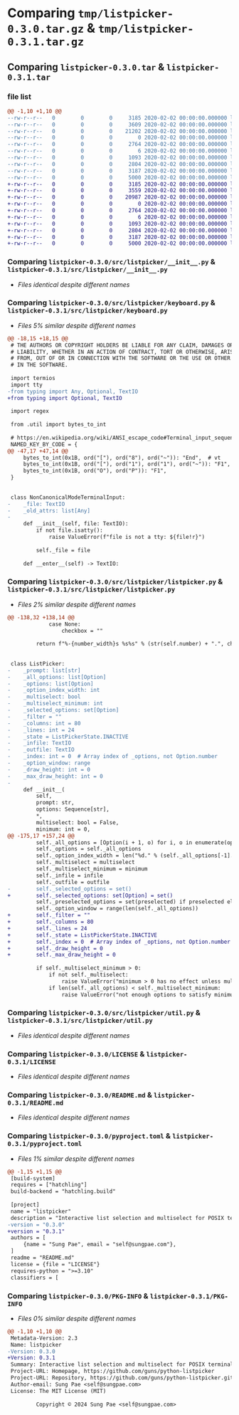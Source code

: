 # Comparing `tmp/listpicker-0.3.0.tar.gz` & `tmp/listpicker-0.3.1.tar.gz`

## Comparing `listpicker-0.3.0.tar` & `listpicker-0.3.1.tar`

### file list

```diff
@@ -1,10 +1,10 @@
--rw-r--r--   0        0        0     3185 2020-02-02 00:00:00.000000 listpicker-0.3.0/src/listpicker/__init__.py
--rw-r--r--   0        0        0     3609 2020-02-02 00:00:00.000000 listpicker-0.3.0/src/listpicker/keyboard.py
--rw-r--r--   0        0        0    21202 2020-02-02 00:00:00.000000 listpicker-0.3.0/src/listpicker/listpicker.py
--rw-r--r--   0        0        0        0 2020-02-02 00:00:00.000000 listpicker-0.3.0/src/listpicker/py.typed
--rw-r--r--   0        0        0     2764 2020-02-02 00:00:00.000000 listpicker-0.3.0/src/listpicker/util.py
--rw-r--r--   0        0        0        6 2020-02-02 00:00:00.000000 listpicker-0.3.0/.gitignore
--rw-r--r--   0        0        0     1093 2020-02-02 00:00:00.000000 listpicker-0.3.0/LICENSE
--rw-r--r--   0        0        0     2804 2020-02-02 00:00:00.000000 listpicker-0.3.0/README.md
--rw-r--r--   0        0        0     3187 2020-02-02 00:00:00.000000 listpicker-0.3.0/pyproject.toml
--rw-r--r--   0        0        0     5000 2020-02-02 00:00:00.000000 listpicker-0.3.0/PKG-INFO
+-rw-r--r--   0        0        0     3185 2020-02-02 00:00:00.000000 listpicker-0.3.1/src/listpicker/__init__.py
+-rw-r--r--   0        0        0     3559 2020-02-02 00:00:00.000000 listpicker-0.3.1/src/listpicker/keyboard.py
+-rw-r--r--   0        0        0    20987 2020-02-02 00:00:00.000000 listpicker-0.3.1/src/listpicker/listpicker.py
+-rw-r--r--   0        0        0        0 2020-02-02 00:00:00.000000 listpicker-0.3.1/src/listpicker/py.typed
+-rw-r--r--   0        0        0     2764 2020-02-02 00:00:00.000000 listpicker-0.3.1/src/listpicker/util.py
+-rw-r--r--   0        0        0        6 2020-02-02 00:00:00.000000 listpicker-0.3.1/.gitignore
+-rw-r--r--   0        0        0     1093 2020-02-02 00:00:00.000000 listpicker-0.3.1/LICENSE
+-rw-r--r--   0        0        0     2804 2020-02-02 00:00:00.000000 listpicker-0.3.1/README.md
+-rw-r--r--   0        0        0     3187 2020-02-02 00:00:00.000000 listpicker-0.3.1/pyproject.toml
+-rw-r--r--   0        0        0     5000 2020-02-02 00:00:00.000000 listpicker-0.3.1/PKG-INFO
```

### Comparing `listpicker-0.3.0/src/listpicker/__init__.py` & `listpicker-0.3.1/src/listpicker/__init__.py`

 * *Files identical despite different names*

### Comparing `listpicker-0.3.0/src/listpicker/keyboard.py` & `listpicker-0.3.1/src/listpicker/keyboard.py`

 * *Files 5% similar despite different names*

```diff
@@ -18,15 +18,15 @@
 # THE AUTHORS OR COPYRIGHT HOLDERS BE LIABLE FOR ANY CLAIM, DAMAGES OR OTHER
 # LIABILITY, WHETHER IN AN ACTION OF CONTRACT, TORT OR OTHERWISE, ARISING
 # FROM, OUT OF OR IN CONNECTION WITH THE SOFTWARE OR THE USE OR OTHER DEALINGS
 # IN THE SOFTWARE.
 
 import termios
 import tty
-from typing import Any, Optional, TextIO
+from typing import Optional, TextIO
 
 import regex
 
 from .util import bytes_to_int
 
 # https://en.wikipedia.org/wiki/ANSI_escape_code#Terminal_input_sequences
 NAMED_KEY_BY_CODE = {
@@ -47,17 +47,14 @@
     bytes_to_int(0x1B, ord("["), ord("8"), ord("~")): "End",  # vt
     bytes_to_int(0x1B, ord("["), ord("1"), ord("1"), ord("~")): "F1",
     bytes_to_int(0x1B, ord("O"), ord("P")): "F1",
 }
 
 
 class NonCanonicalModeTerminalInput:
-    _file: TextIO
-    _old_attrs: list[Any]
-
     def __init__(self, file: TextIO):
         if not file.isatty():
             raise ValueError(f"file is not a tty: ${file!r}")
 
         self._file = file
 
     def __enter__(self) -> TextIO:
```

### Comparing `listpicker-0.3.0/src/listpicker/listpicker.py` & `listpicker-0.3.1/src/listpicker/listpicker.py`

 * *Files 2% similar despite different names*

```diff
@@ -138,32 +138,14 @@
             case None:
                 checkbox = ""
 
         return f"%-{number_width}s %s%s" % (str(self.number) + ".", checkbox, self.value)
 
 
 class ListPicker:
-    _prompt: list[str]
-    _all_options: list[Option]
-    _options: list[Option]
-    _option_index_width: int
-    _multiselect: bool
-    _multiselect_minimum: int
-    _selected_options: set[Option]
-    _filter = ""
-    _columns: int = 80
-    _lines: int = 24
-    _state = ListPickerState.INACTIVE
-    _infile: TextIO
-    _outfile: TextIO
-    _index: int = 0  # Array index of _options, not Option.number
-    _option_window: range
-    _draw_height: int = 0
-    _max_draw_height: int = 0
-
     def __init__(
         self,
         prompt: str,
         options: Sequence[str],
         *,
         multiselect: bool = False,
         minimum: int = 0,
@@ -175,17 +157,24 @@
         self._all_options = [Option(i + 1, o) for i, o in enumerate(options)]
         self._options = self._all_options
         self._option_index_width = len("%d." % (self._all_options[-1].number))
         self._multiselect = multiselect
         self._multiselect_minimum = minimum
         self._infile = infile
         self._outfile = outfile
-        self._selected_options = set()
+        self._selected_options: set[Option] = set()
         self._preselected_options = set(preselected) if preselected else set()
         self._option_window = range(len(self._all_options))
+        self._filter = ""
+        self._columns = 80
+        self._lines = 24
+        self._state = ListPickerState.INACTIVE
+        self._index = 0  # Array index of _options, not Option.number
+        self._draw_height = 0
+        self._max_draw_height = 0
 
         if self._multiselect_minimum > 0:
             if not self._multiselect:
                 raise ValueError("minimum > 0 has no effect unless multiselect=True")
             if len(self._all_options) < self._multiselect_minimum:
                 raise ValueError("not enough options to satisfy minimum constraint")
```

### Comparing `listpicker-0.3.0/src/listpicker/util.py` & `listpicker-0.3.1/src/listpicker/util.py`

 * *Files identical despite different names*

### Comparing `listpicker-0.3.0/LICENSE` & `listpicker-0.3.1/LICENSE`

 * *Files identical despite different names*

### Comparing `listpicker-0.3.0/README.md` & `listpicker-0.3.1/README.md`

 * *Files identical despite different names*

### Comparing `listpicker-0.3.0/pyproject.toml` & `listpicker-0.3.1/pyproject.toml`

 * *Files 1% similar despite different names*

```diff
@@ -1,15 +1,15 @@
 [build-system]
 requires = ["hatchling"]
 build-backend = "hatchling.build"
 
 [project]
 name = "listpicker"
 description = "Interactive list selection and multiselect for POSIX terminals (non-curses)"
-version = "0.3.0"
+version = "0.3.1"
 authors = [
     {name = "Sung Pae", email = "self@sungpae.com"},
 ]
 readme = "README.md"
 license = {file = "LICENSE"}
 requires-python = ">=3.10"
 classifiers = [
```

### Comparing `listpicker-0.3.0/PKG-INFO` & `listpicker-0.3.1/PKG-INFO`

 * *Files 0% similar despite different names*

```diff
@@ -1,10 +1,10 @@
 Metadata-Version: 2.3
 Name: listpicker
-Version: 0.3.0
+Version: 0.3.1
 Summary: Interactive list selection and multiselect for POSIX terminals (non-curses)
 Project-URL: Homepage, https://github.com/guns/python-listpicker
 Project-URL: Repository, https://github.com/guns/python-listpicker.git
 Author-email: Sung Pae <self@sungpae.com>
 License: The MIT License (MIT)
         
         Copyright © 2024 Sung Pae <self@sungpae.com>
```

